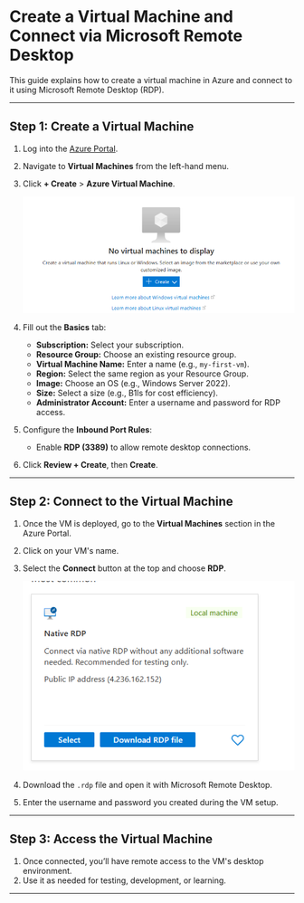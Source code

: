 # Create a Virtual Machine and Connect via Microsoft Remote Desktop

This guide explains how to create a virtual machine in Azure and connect to it using Microsoft Remote Desktop (RDP).

---

## Step 1: Create a Virtual Machine

1. Log into the [Azure Portal](https://portal.azure.com).
2. Navigate to **Virtual Machines** from the left-hand menu.
3. Click **+ Create** > **Azure Virtual Machine**.

   ![Create Virtual Machine Button](../images/vm-create.png)

4. Fill out the **Basics** tab:
   - **Subscription:** Select your subscription.
   - **Resource Group:** Choose an existing resource group.
   - **Virtual Machine Name:** Enter a name (e.g., `my-first-vm`).
   - **Region:** Select the same region as your Resource Group.
   - **Image:** Choose an OS (e.g., Windows Server 2022).
   - **Size:** Select a size (e.g., B1ls for cost efficiency).
   - **Administrator Account:** Enter a username and password for RDP access.

5. Configure the **Inbound Port Rules**:
   - Enable **RDP (3389)** to allow remote desktop connections.

6. Click **Review + Create**, then **Create**.

---

## Step 2: Connect to the Virtual Machine

1. Once the VM is deployed, go to the **Virtual Machines** section in the Azure Portal.
2. Click on your VM's name.
3. Select the **Connect** button at the top and choose **RDP**.

   ![Connect to VM](../images/vm-connect.png)

4. Download the `.rdp` file and open it with Microsoft Remote Desktop.
5. Enter the username and password you created during the VM setup.

---

## Step 3: Access the Virtual Machine

1. Once connected, you’ll have remote access to the VM's desktop environment.
2. Use it as needed for testing, development, or learning.

---

